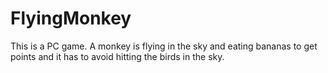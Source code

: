 # FlyingMonkey
This is a PC game. A monkey is flying in the sky and eating bananas to get points and it has to avoid hitting the birds in the sky.
